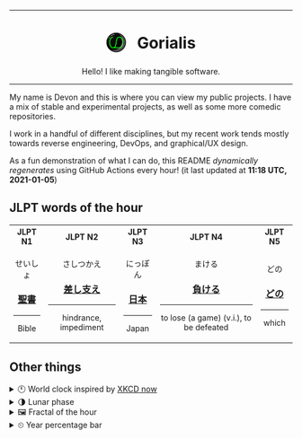 ***

<h1 align="center">
<sub>
    <img src="readme/resources/avatar.png" height="36">
</sub>
&nbsp;
Gorialis
</h1>
<p align="center">
Hello! I like making tangible software.
</p>

***

My name is Devon and this is where you can view my public projects. I have a mix of stable and experimental projects, as well as some more comedic repositories.

I work in a handful of different disciplines, but my recent work tends mostly towards reverse engineering, DevOps, and graphical/UX design.

As a fun demonstration of what I can do, this README *dynamically regenerates* using GitHub Actions every hour! (it last updated at **11:18 UTC, 2021-01-05**)

<h2>JLPT words of the hour</h2>
<table>
    <tr>
        <th>JLPT N1</th>
        <th>JLPT N2</th>
        <th>JLPT N3</th>
        <th>JLPT N4</th>
        <th>JLPT N5</th>
    </tr>
    <tr>
        <td>
            <p align="center">せいしょ</p>
            <h3 align="center"><b><a href="https://jisho.org/search/%E8%81%96%E6%9B%B8">聖書</a></b></h3>
            <hr>
            <p align="center">Bible</p>
        </td>
        <td>
            <p align="center">さしつかえ</p>
            <h3 align="center"><b><a href="https://jisho.org/search/%E5%B7%AE%E3%81%97%E6%94%AF%E3%81%88">差し支え</a></b></h3>
            <hr>
            <p align="center">hindrance,<wbr> impediment</p>
        </td>
        <td>
            <p align="center">にっぽん</p>
            <h3 align="center"><b><a href="https://jisho.org/search/%E6%97%A5%E6%9C%AC">日本</a></b></h3>
            <hr>
            <p align="center">Japan</p>
        </td>
        <td>
            <p align="center">まける</p>
            <h3 align="center"><b><a href="https://jisho.org/search/%E8%B2%A0%E3%81%91%E3%82%8B">負ける</a></b></h3>
            <hr>
            <p align="center">to lose (a game) (v.i.),<wbr> to be defeated</p>
        </td>
        <td>
            <p align="center">どの</p>
            <h3 align="center"><b><a href="https://jisho.org/search/%E3%81%A9%E3%81%AE">どの</a></b></h3>
            <hr>
            <p align="center">which</p>
        </td>
    </tr>
</table>

<h2>Other things</h2>
<details>
<summary>🕚  World clock inspired by <a href="https://xkcd.com/now">XKCD now</a></summary>

> <img src="generated/now.png" width="512">

</details>
<details>
<summary>🌗 Lunar phase</summary>

The moon is approximately 75.84% through its phase (Last Quarter).

</details>
<details>
<summary>&#x1f5bc; Fractal of the hour</summary>

> <img src="generated/fractal.png" width="512">

</details>
<details>
<summary>&#x23f2; Year percentage bar</summary>
<pre><code>2021 [▁▁▁▁▁▁▁▁▁▁▁▁▁▁▁▁▁▁▁▁] 1.22%</code></pre>
</details>
